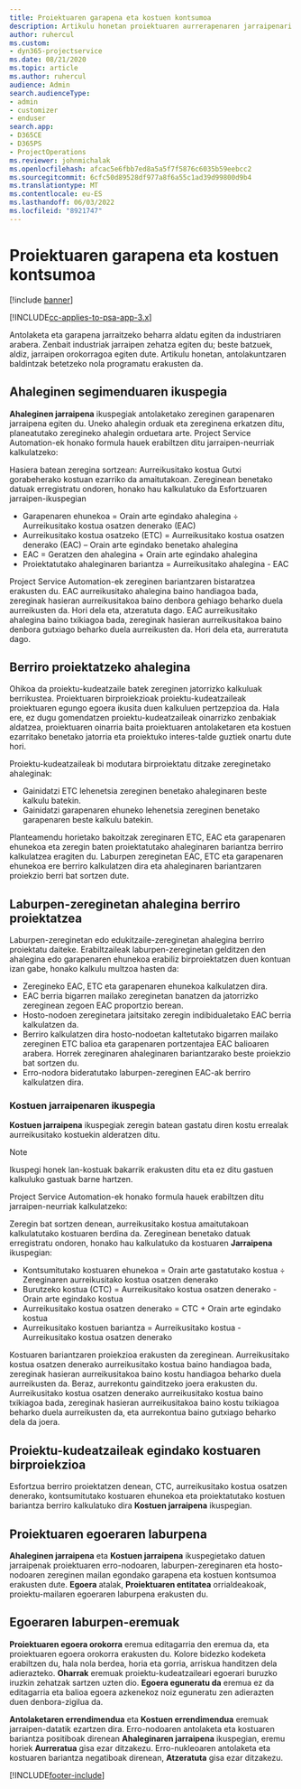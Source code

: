 ```yaml
---
title: Proiektuaren garapena eta kostuen kontsumoa
description: Artikulu honetan proiektuaren aurrerapenaren jarraipenari eta kostuen kontsumoari buruzko informazioa ematen da.
author: ruhercul
ms.custom:
- dyn365-projectservice
ms.date: 08/21/2020
ms.topic: article
ms.author: ruhercul
audience: Admin
search.audienceType:
- admin
- customizer
- enduser
search.app:
- D365CE
- D365PS
- ProjectOperations
ms.reviewer: johnmichalak
ms.openlocfilehash: afcac5e6fbb7ed8a5a5f7f5876c6035b59eebcc2
ms.sourcegitcommit: 6cfc50d89528df977a8f6a55c1ad39d99800d9b4
ms.translationtype: MT
ms.contentlocale: eu-ES
ms.lasthandoff: 06/03/2022
ms.locfileid: "8921747"
---
```

# <a name="project-progress-and-cost-consumption"></a>Proiektuaren garapena eta kostuen kontsumoa

[!include [banner](../includes/psa-now-project-operations.md)]

[!INCLUDE[cc-applies-to-psa-app-3.x](../includes/cc-applies-to-psa-app-3x.md)]

Antolaketa eta garapena jarraitzeko beharra aldatu egiten da industriaren arabera. Zenbait industriak jarraipen zehatza egiten du; beste batzuek, aldiz, jarraipen orokorragoa egiten dute. Artikulu honetan, antolakuntzaren baldintzak betetzeko nola programatu erakusten da.

## <a name="effort-tracking-view"></a>Ahaleginen segimenduaren ikuspegia

**Ahaleginen jarraipena** ikuspegiak antolaketako zereginen garapenaren jarraipena egiten du. Uneko ahalegin orduak eta zereginena erkatzen ditu, planeatutako zeregineko ahalegin orduetara arte. Project Service Automation-ek honako formula hauek erabiltzen ditu jarraipen-neurriak kalkulatzeko:

Hasiera batean zeregina sortzean: Aurreikusitako kostua Gutxi gorabeherako kostuan ezarriko da amaitutakoan. Zereginean benetako datuak erregistratu ondoren, honako hau kalkulatuko da Esfortzuaren jarraipen-ikuspegian

- Garapenaren ehunekoa = Orain arte egindako ahalegina ÷ Aurreikusitako kostua osatzen denerako (EAC) 
- Aurreikusitako kostua osatzeko (ETC) = Aurreikusitako kostua osatzen denerako (EAC) – Orain arte egindako benetako ahalegina 
- EAC = Geratzen den ahalegina + Orain arte egindako ahalegina 
- Proiektatutako ahaleginaren bariantza = Aurreikusitako ahalegina - EAC

Project Service Automation-ek zereginen bariantzaren bistaratzea erakusten du. EAC aurreikusitako ahalegina baino handiagoa bada, zereginak hasieran aurreikusitakoa baino denbora gehiago beharko duela aurreikusten da. Hori dela eta, atzeratuta dago. EAC aurreikusitako ahalegina baino txikiagoa bada, zereginak hasieran aurreikusitakoa baino denbora gutxiago beharko duela aurreikusten da. Hori dela eta, aurreratuta dago.

## <a name="reprojecting-effort"></a>Berriro proiektatzeko ahalegina

Ohikoa da proiektu-kudeatzaile batek zereginen jatorrizko kalkuluak berrikustea. Proiektuaren birproiekzioak proiektu-kudeatzaileak proiektuaren egungo egoera ikusita duen kalkuluen pertzepzioa da. Hala ere, ez dugu gomendatzen proiektu-kudeatzaileak oinarrizko zenbakiak aldatzea, proiektuaren oinarria baita proiektuaren antolaketaren eta kostuen ezarritako benetako jatorria eta proiektuko interes-talde guztiek onartu dute hori.

Proiektu-kudeatzaileak bi modutara birproiektatu ditzake zereginetako ahaleginak:

- Gainidatzi ETC lehenetsia zereginen benetako ahaleginaren beste kalkulu batekin. 
- Gainidatzi garapenaren ehuneko lehenetsia zereginen benetako garapenaren beste kalkulu batekin.

Planteamendu horietako bakoitzak zereginaren ETC, EAC eta garapenaren ehunekoa eta zeregin baten proiektatutako ahaleginaren bariantza berriro kalkulatzea eragiten du. Laburpen zereginetan EAC, ETC eta garapenaren ehunekoa ere berriro kalkulatzen dira eta ahaleginaren bariantzaren proiekzio berri bat sortzen dute.

## <a name="reprojection-of-effort-on-summary-tasks"></a>Laburpen-zereginetan ahalegina berriro proiektatzea

Laburpen-zereginetan edo edukitzaile-zereginetan ahalegina berriro proiektatu daiteke. Erabiltzaileak laburpen-zereginetan gelditzen den ahalegina edo garapenaren ehunekoa erabiliz birproiektatzen duen kontuan izan gabe, honako kalkulu multzoa hasten da:

- Zeregineko EAC, ETC eta garapenaren ehunekoa kalkulatzen dira.
- EAC berria bigarren mailako zereginetan banatzen da jatorrizko zereginean zegoen EAC proportzio berean.
- Hosto-nodoen zereginetara jaitsitako zeregin indibidualetako EAC berria kalkulatzen da. 
- Berriro kalkulatzen dira hosto-nodoetan kaltetutako bigarren mailako zereginen ETC balioa eta garapenaren portzentajea EAC balioaren arabera. Horrek zereginaren ahaleginaren bariantzarako beste proiekzio bat sortzen du. 
- Erro-nodora bideratutako laburpen-zereginen EAC-ak berriro kalkulatzen dira.

### <a name="cost-tracking-view"></a>Kostuen jarraipenaren ikuspegia 

**Kostuen jarraipena** ikuspegiak zeregin batean gastatu diren kostu errealak aurreikusitako kostuekin alderatzen ditu. 

> [!NOTE]
> Ikuspegi honek lan-kostuak bakarrik erakusten ditu eta ez ditu gastuen kalkuluko gastuak barne hartzen. 

Project Service Automation-ek honako formula hauek erabiltzen ditu jarraipen-neurriak kalkulatzeko:

Zeregin bat sortzen denean, aurreikusitako kostua amaitutakoan kalkulatutako kostuaren berdina da. Zereginean benetako datuak erregistratu ondoren, honako hau kalkulatuko da kostuaren **Jarraipena** ikuspegian:

 - Kontsumitutako kostuaren ehunekoa = Orain arte gastatutako kostua ÷ Zereginaren aurreikusitako kostua osatzen denerako
 - Burutzeko kostua (CTC) = Aurreikusitako kostua osatzen denerako - Orain arte egindako kostua
 - Aurreikusitako kostua osatzen denerako = CTC + Orain arte egindako kostua
 - Aurreikusitako kostuen bariantza = Aurreikusitako kostua - Aurreikusitako kostua osatzen denerako

Kostuaren bariantzaren proiekzioa erakusten da zereginean. Aurreikusitako kostua osatzen denerako aurreikusitako kostua baino handiagoa bada, zereginak hasieran aurreikusitakoa baino kostu handiagoa beharko duela aurreikusten da. Beraz, aurrekontu gainditzeko joera erakusten du. Aurreikusitako kostua osatzen denerako aurreikusitako kostua baino txikiagoa bada, zereginak hasieran aurreikusitakoa baino kostu txikiagoa beharko duela aurreikusten da, eta aurrekontua baino gutxiago beharko dela da joera.

## <a name="project-managers-reprojection-of-cost"></a>Proiektu-kudeatzaileak egindako kostuaren birproiekzioa

Esfortzua berriro proiektatzen denean, CTC, aurreikusitako kostua osatzen denerako, kontsumitutako kostuaren ehunekoa eta proiektatutako kostuen bariantza berriro kalkulatuko dira **Kostuen jarraipena** ikuspegian.

## <a name="project-status-summary"></a>Proiektuaren egoeraren laburpena

**Ahaleginen jarraipena** eta **Kostuen jarraipena** ikuspegietako datuen jarraipenak proiektuaren erro-nodoaren, laburpen-zereginaren eta hosto-nodoaren zereginen mailan egondako garapena eta kostuen kontsumoa erakusten dute. **Egoera** atalak, **Proiektuaren entitatea** orrialdeakoak, proiektu-mailaren egoeraren laburpena erakusten du.

## <a name="status-summary-fields"></a>Egoeraren laburpen-eremuak

**Proiektuaren egoera orokorra** eremua editagarria den eremua da, eta proiektuaren egoera orokorra erakusten du. Kolore bidezko kodeketa erabiltzen du, hala nola berdea, horia eta gorria, arriskua handitzen dela adierazteko. **Oharrak** eremuak proiektu-kudeatzaileari egoerari buruzko iruzkin zehatzak sartzen uzten dio. **Egoera eguneratu da** eremua ez da editagarria eta balioa egoera azkenekoz noiz eguneratu zen adierazten duen denbora-zigilua da.

**Antolaketaren errendimendua** eta **Kostuen errendimendua** eremuak jarraipen-datatik ezartzen dira. Erro-nodoaren antolaketa eta kostuaren bariantza positiboak direnean **Ahaleginaren jarraipena** ikuspegian, eremu horiek **Aurreratua** gisa ezar ditzakezu. Erro-nukleoaren antolaketa eta kostuaren bariantza negatiboak direnean, **Atzeratuta** gisa ezar ditzakezu.


[!INCLUDE[footer-include](../includes/footer-banner.md)]
